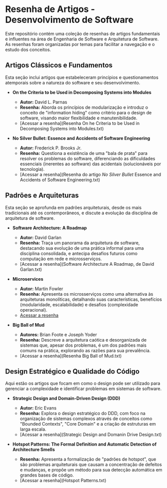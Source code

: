 # Resenha de Artigos - Desenvolvimento de Software

Este repositório contém uma coleção de resenhas de artigos fundamentais e influentes na área de Engenharia de Software e Arquitetura de Software. As resenhas foram organizadas por temas para facilitar a navegação e o estudo dos conceitos.

## Artigos Clássicos e Fundamentos

Esta seção inclui artigos que estabeleceram princípios e questionamentos atemporais sobre a natureza do software e seu desenvolvimento.

* **On the Criteria to be Used in Decomposing Systems into Modules**
    * **Autor:** David L. Parnas
    * **Resenha:** Aborda os princípios de modularização e introduz o conceito de "information hiding" como critério para o design de software, visando maior flexibilidade e manutenibilidade.
    * [Acessar a resenha](Resenha On he Criteria to be Used in Decomposing Systems into Modules.txt)

* **No Silver Bullet: Essence and Accidents of Software Engineering**
    * **Autor:** Frederick P. Brooks Jr.
    * **Resenha:** Questiona a existência de uma "bala de prata" para resolver os problemas do software, diferenciando as dificuldades essenciais (inerentes ao software) das acidentais (solucionáveis por tecnologia).
    * [Acessar a resenha](Resenha do artigo _No Silver Bullet_ Essence and Accidents of Software Engineering.txt)

## Padrões e Arquiteturas

Esta seção se aprofunda em padrões arquiteturais, desde os mais tradicionais até os contemporâneos, e discute a evolução da disciplina de arquitetura de software.

* **Software Architecture: A Roadmap**
    * **Autor:** David Garlan
    * **Resenha:** Traça um panorama da arquitetura de software, destacando sua evolução de uma prática informal para uma disciplina consolidada, e antecipa desafios futuros como computação em rede e microsserviços.
    * [Acessar a resenha](Software Architecture A Roadmap, de David Garlan.txt)

* **Microservices**
    * **Autor:** Martin Fowler
    * **Resenha:** Apresenta os microsserviços como uma alternativa às arquiteturas monolíticas, detalhando suas características, benefícios (modularidade, escalabilidade) e desafios (complexidade operacional).
    * [Acessar a resenha](Microservices.txt)

* **Big Ball of Mud**
    * **Autores:** Brian Foote e Joseph Yoder
    * **Resenha:** Descreve a arquitetura caótica e desorganizada de sistemas que, apesar dos problemas, é um dos padrões mais comuns na prática, explorando as razões para sua prevalência.
    * [Acessar a resenha](Resenha Big Ball of Mud.txt)

## Design Estratégico e Qualidade do Código

Aqui estão os artigos que focam em como o design pode ser utilizado para gerenciar a complexidade e identificar problemas em sistemas de software.

* **Strategic Design and Domain-Driven Design (DDD)**
    * **Autor:** Eric Evans
    * **Resenha:** Explora o design estratégico do DDD, com foco na organização de sistemas complexos através de conceitos como "Bounded Contexts", "Core Domain" e a criação de estruturas em larga escala.
    * [Acessar a resenha](Strategic Design and Domanin Drive Design.txt)

* **Hotspot Patterns: The Formal Definition and Automatic Detection of Architecture Smells**
    * **Resenha:** Apresenta a formalização de "padrões de hotspot", que são problemas arquiteturais que causam a concentração de defeitos e mudanças, e propõe um método para sua detecção automática em grandes bases de código.
    * [Acessar a resenha](Hotspot Patterns.txt)
